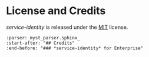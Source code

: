 # License and Credits

*service-identity* is released under the [MIT](https://github.com/pyca/service-identity/blob/main/LICENSE) license.

```{include} ../README.md
:parser: myst_parser.sphinx_
:start-after: "## Credits"
:end-before: "### *service-identity* for Enterprise"
```
